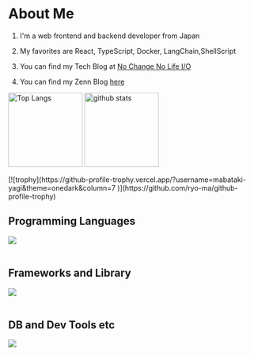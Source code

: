 # About Me

1. I'm a web frontend and backend developer from Japan

2. My favorites are React, TypeScript, Docker, LangChain,ShellScript

3. You can find my Tech Blog at [No Change No Life I/O](https://masanyon.com/)

4. You can find my Zenn Blog [here](https://zenn.dev/manase)

<p align="left"> 
  <img alt="Top Langs" height="150px" src="https://github-readme-stats.vercel.app/api/top-langs/?username=mabataki-yagi&layout=compact&count_private=true&show_icons=true&theme=onedark" />
  <img alt="github stats" height="150px" src="https://github-readme-stats.vercel.app/api?username=mabataki-yagi&count_private=true&show_icons=true&show_icons=true&theme=onedark" />
</p>
[![trophy](https://github-profile-trophy.vercel.app/?username=mabataki-yagi&theme=onedark&column=7
)](https://github.com/ryo-ma/github-profile-trophy)

## Programming Languages

<img src="https://skillicons.dev/icons?i=html,css,js,php," /> <br /><br />

## Frameworks and Library

<img src="https://skillicons.dev/icons?i=wordpress" /> <br /><br />

## DB and Dev Tools etc

<img src="https://skillicons.dev/icons?i=mysql,postgresql,docker,git,github,vscode,linux,figma,nginx" /> <br /><br />
